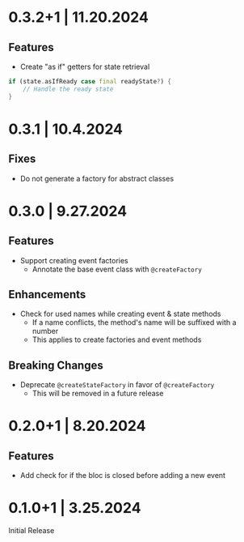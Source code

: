 # 0.3.2+1 | 11.20.2024

## Features

- Create "as if" getters for state retrieval

```dart
if (state.asIfReady case final readyState?) {
    // Handle the ready state
}
```

# 0.3.1 | 10.4.2024

## Fixes

- Do not generate a factory for abstract classes

# 0.3.0 | 9.27.2024

## Features

- Support creating event factories
  - Annotate the base event class with `@createFactory`

## Enhancements

- Check for used names while creating event & state methods
  - If a name conflicts, the method's name will be suffixed with a number
  - This applies to create factories and event methods

## Breaking Changes

- Deprecate `@createStateFactory` in favor of `@createFactory`
  - This will be removed in a future release

# 0.2.0+1 | 8.20.2024

## Features

- Add check for if the bloc is closed before adding a new event

# 0.1.0+1 | 3.25.2024

Initial Release
